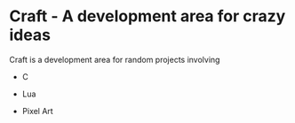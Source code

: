 # Craft - A development area for crazy ideas

Craft is a development area for random projects involving

- C

- Lua

- Pixel Art
